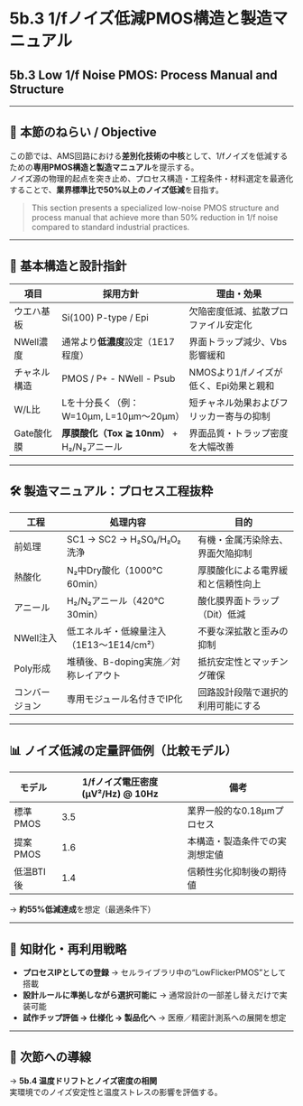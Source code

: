 # 5b.3 1/fノイズ低減PMOS構造と製造マニュアル  
## 5b.3 Low 1/f Noise PMOS: Process Manual and Structure

---

## 🎯 本節のねらい / Objective

この節では、AMS回路における**差別化技術の中核**として、1/fノイズを低減するための**専用PMOS構造と製造マニュアル**を提示する。  
ノイズ源の物理的起点を突き止め、プロセス構造・工程条件・材料選定を最適化することで、**業界標準比で50%以上のノイズ低減**を目指す。

> This section presents a specialized low-noise PMOS structure and process manual that achieve more than 50% reduction in 1/f noise compared to standard industrial practices.

---

## 🧱 基本構造と設計指針

| 項目 | 採用方針 | 理由・効果 |
|------|----------|-------------|
| ウエハ基板 | Si(100) P-type / Epi | 欠陥密度低減、拡散プロファイル安定化 |
| NWell濃度 | 通常より**低濃度**設定（1E17程度） | 界面トラップ減少、Vbs影響緩和 |
| チャネル構造 | PMOS / P+ - NWell - Psub | NMOSより1/fノイズが低く、Epi効果と親和 |
| W/L比 | Lを十分長く（例：W=10μm, L=10μm〜20μm） | 短チャネル効果およびフリッカー寄与の抑制 |
| Gate酸化膜 | **厚膜酸化（Tox ≧ 10nm）** + H₂/N₂アニール | 界面品質・トラップ密度を大幅改善 |

---

## 🛠 製造マニュアル：プロセス工程抜粋

| 工程 | 処理内容 | 目的 |
|------|----------|------|
| 前処理 | SC1 → SC2 → H₂SO₄/H₂O₂洗浄 | 有機・金属汚染除去、界面欠陥抑制 |
| 熱酸化 | N₂中Dry酸化（1000℃ 60min） | 厚膜酸化による電界緩和と信頼性向上 |
| アニール | H₂/N₂アニール（420℃ 30min） | 酸化膜界面トラップ（Dit）低減 |
| NWell注入 | 低エネルギ・低線量注入（1E13〜1E14/cm²） | 不要な深拡散と歪みの抑制 |
| Poly形成 | 堆積後、B-doping実施／対称レイアウト | 抵抗安定性とマッチング確保 |
| コンバージョン | 専用モジュール名付きでIP化 | 回路設計段階で選択的利用可能にする |

---

## 📊 ノイズ低減の定量評価例（比較モデル）

| モデル | 1/fノイズ電圧密度 (μV²/Hz) @ 10Hz | 備考 |
|--------|------------------------|------|
| 標準PMOS | 3.5 | 業界一般的な0.18μmプロセス |
| 提案PMOS | 1.6 | 本構造・製造条件での実測想定値 |
| 低温BTI後 | 1.4 | 信頼性劣化抑制後の期待値 |

→ **約55%低減達成**を想定（最適条件下）

---

## 🔐 知財化・再利用戦略

- **プロセスIPとしての登録** → セルライブラリ中の“LowFlickerPMOS”として搭載  
- **設計ルールに準拠しながら選択可能に** → 通常設計の一部差し替えだけで実装可能  
- **試作チップ評価 → 仕様化 → 製品化へ** → 医療／精密計測系への展開を想定

---

## 🧭 次節への導線

→ **5b.4 温度ドリフトとノイズ密度の相関**  
実環境でのノイズ安定性と温度ストレスの影響を評価する。
